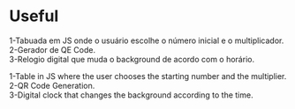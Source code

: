 # Useful

1-Tabuada em JS onde o usuário escolhe o número inicial e o multiplicador. <br>
2-Gerador de QE Code. <br>
3-Relogio digital que muda o background de acordo com o horário. <br>

1-Table in JS where the user chooses the starting number and the multiplier. <br>
2-QR Code Generation. <br>
3-Digital clock that changes the background according to the time. <br>



